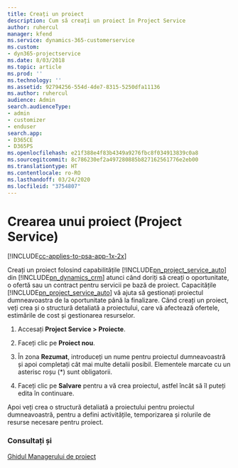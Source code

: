 ```yaml
---
title: Creați un proiect
description: Cum să creați un proiect în Project Service
author: ruhercul
manager: kfend
ms.service: dynamics-365-customerservice
ms.custom:
- dyn365-projectservice
ms.date: 8/03/2018
ms.topic: article
ms.prod: ''
ms.technology: ''
ms.assetid: 92794256-554d-4de7-8315-5250dfa11136
ms.author: ruhercul
audience: Admin
search.audienceType:
- admin
- customizer
- enduser
search.app:
- D365CE
- D365PS
ms.openlocfilehash: e21f388e4f83b4349a9276fbc8f034913839c0a8
ms.sourcegitcommit: 8c786230ef2a497280885b827162561776e2eb00
ms.translationtype: HT
ms.contentlocale: ro-RO
ms.lasthandoff: 03/24/2020
ms.locfileid: "3754807"
---
```

# <a name="create-a-project-project-service"></a>Crearea unui proiect (Project Service)

[!INCLUDE[cc-applies-to-psa-app-1x-2x](../includes/cc-applies-to-psa-app-1x-2x.md)]

Creați un proiect folosind capabilitățile [!INCLUDE[pn_project_service_auto](../includes/pn-project-service-auto.md)] din [!INCLUDE[pn_dynamics_crm](../includes/pn-dynamics-crm.md)] atunci când doriți să creați o oportunitate, o ofertă sau un contract pentru servicii pe bază de proiect. Capacitățile [!INCLUDE[pn_project_service_auto](../includes/pn-project-service-auto.md)] vă ajuta să gestionați proiectul dumneavoastra de la oportunitate până la finalizare. Când creați un proiect, veți crea și o structură detaliată a proiectului, care vă afectează ofertele, estimările de cost și gestionarea resurselor.  
  
1.  Accesați **Project Service > Proiecte**.  
  
2.  Faceți clic pe **Proiect nou**.  
  
3.  În zona **Rezumat**, introduceți un nume pentru proiectul dumneavoastră și apoi completați cât mai multe detalii posibil. Elementele marcate cu un asterisc roșu (*) sunt obligatorii.  
  
4.  Faceți clic pe **Salvare** pentru a vă crea proiectul, astfel încât să îl puteți edita în continuare.  
  
Apoi veți crea o structură detaliată a proiectului pentru proiectul dumneavoastră, pentru a defini activitățile, temporizarea și rolurile de resurse necesare pentru proiect.  
  
### <a name="see-also"></a>Consultați și  
 [Ghidul Managerului de proiect](../project-service/project-manager-guide.md)
